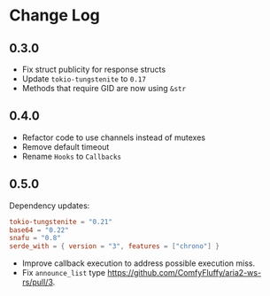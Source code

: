 # Change Log

## 0.3.0

- Fix struct publicity for response structs
- Update `tokio-tungstenite` to `0.17`
- Methods that require GID are now using `&str`

## 0.4.0

- Refactor code to use channels instead of mutexes
- Remove default timeout
- Rename `Hooks` to `Callbacks`

## 0.5.0

Dependency updates:

```toml
tokio-tungstenite = "0.21"
base64 = "0.22"
snafu = "0.8"
serde_with = { version = "3", features = ["chrono"] }
```

- Improve callback execution to address possible execution miss.
- Fix `announce_list` type <https://github.com/ComfyFluffy/aria2-ws-rs/pull/3>.
